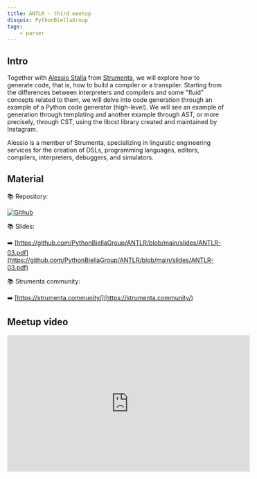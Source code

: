 ```yaml
---
title: ANTLR - third meetup
disquis: PythonBiellaGroup
tags:
    - parser
---
```


## Intro

Together with [Alessio Stalla](https://www.linkedin.com/in/alessiostalla/) from [Strumenta](https://strumenta.com/), we will explore how to generate code, that is, how to build a compiler or a transpiler. Starting from the differences between interpreters and compilers and some "fluid" concepts related to them, we will delve into code generation through an example of a Python code generator (high-level). We will see an example of generation through templating and another example through AST, or more precisely, through CST, using the libcst library created and maintained by Instagram.

Alessio is a member of Strumenta, specializing in linguistic engineering services for the creation of DSLs, programming languages, editors, compilers, interpreters, debuggers, and simulators.

## Material

📚 Repository:


[![Github](https://img.shields.io/badge/GitHub-181717.svg?style=for-the-badge&logo=GitHub&logoColor=white)](https://github.com/PythonBiellaGroup/ANTLR/)

📚 Slides:

➡️ [https://github.com/PythonBiellaGroup/ANTLR/blob/main/slides/ANTLR-03.pdf](https://github.com/PythonBiellaGroup/ANTLR/blob/main/slides/ANTLR-03.pdf)

📚 Strumenta community:

➡️ [https://strumenta.community/](https://strumenta.community/)

## Meetup video

<iframe width="560" height="315" src="https://www.youtube.com/embed/ceMv9pGs4UA" title="YouTube video player" frameborder="0" allow="accelerometer; autoplay; clipboard-write; encrypted-media; gyroscope; picture-in-picture; web-share" allowfullscreen></iframe>